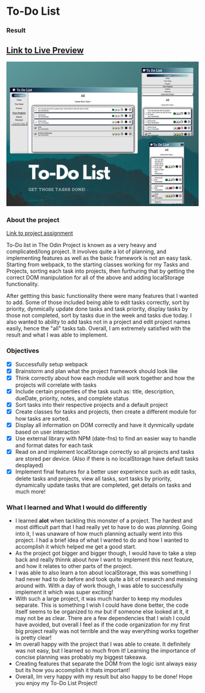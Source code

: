 # To-Do List

### Result

## [**Link to Live Preview**](https://baguirre03.github.io/to-do/)

![Collage preview format](./src//imgs/collage-image.png?raw=true "Preview")

### About the project

[Link to project assignment](https://www.theodinproject.com/lessons/node-path-javascript-todo-list)

To-Do list in The Odin Project is known as a very heavy and complicated/long project. It involves quite a lot of planning, and implementing features as well as the basic framework is not an easy task. Starting from webpack, to the starting classes working for my Tasks and Projects, sorting each task into projects, then furthuring that by getting the correct DOM manipulation for all of the above and adding localStorage functionality.

After gettting this basic functionality there were many features that I wanted to add. Some of those included being able to edit tasks correctly, sort by priority, dynmically update done tasks and task priority, display tasks by those not completed, sort by tasks due in the week and tasks due today. I also wanted to ability to add tasks not in a project and edit project names easily, hence the "all" tasks tab. Overall, I am extremely satisfied with the result and what I was able to implement.

### Objectives

- [x] Successfully setup webpack
- [x] Brainstorm and plan what the project framework should look like
- [x] Think correctly about how each module will work together and how the projects will correlate with tasks
- [x] Include certain properties of the task such as: title, description, dueDate, priority, notes, and complete status
- [x] Sort tasks into their respective projects and a default project
- [x] Create classes for tasks and projects, then create a different module for how tasks are sorted.
- [x] Display all information on DOM correctly and have it dynmically update based on user interaction
- [x] Use external library with NPM (date-fns) to find an easier way to handle and format dates for each task
- [x] Read on and implement localStorage correctly so all projects and tasks are stored per device. (Also if there is no localStorage have default tasks desplayed)
- [x] Implement final features for a better user experience such as edit tasks, delete tasks and projects, view all tasks, sort tasks by priority, dynamically update tasks that are completed, get details on tasks and much more!

### What I learned and What I would do differently

- I learned **alot** when tackling this monster of a project. The hardest and most difficult part that I had really yet to have to do was _planning_. Going into it, I was unaware of how much planning actually went into this project. I had a brief idea of what I wanted to do and how I wanted to accomplish it which helped me get a good start.
- As the project got bigger and bigger though, I would have to take a step back and really thinnk about _how_ I want to implement this next feature, and how it relates to other parts of the project.
- I was able to also learn a ton about localStorage, this was something I had never had to do before and took quite a bit of research and messing around with. With a day of work though, I was able to successfully implement it which was super exciting!
- With such a large project, it was much harder to keep my modules separate. This is something I wish I could have done better, the code itself seems to be organized to _me_ but if someone else looked at it, it may not be as clear. There are a few dependencies that I wish I could have avoided, but overall I feel as if the code organization for my first big project really was not terrible and the way everything works together is pretty clear!
- Im overall happy with the project that I was able to create. It definitely was not easy, but I learned so much from it! Learning the importance of concise planning was probably my biggest takeawa.
- Creating features that separate the DOM from the logic isnt always easy but its how you accomplish it thats important!
- Overall, Im very happy with my result but also happy to be done! Hope you enjoy my To-Do List Project!
